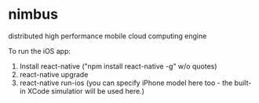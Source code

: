 # nimbus
distributed high performance mobile cloud computing engine

To run the iOS app: 

1. Install react-native ("npm install react-native -g" w/o quotes)
2. react-native upgrade
3. react-native run-ios (you can specify iPhone model here too - the built-in XCode simulatior will be used here.)
